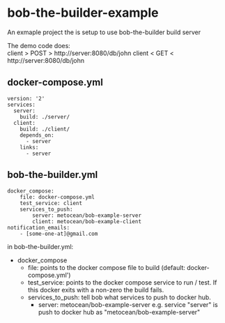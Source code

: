 # bob-the-builder-example
An exmaple project the is setup to use bob-the-builder build server

The demo code does:  
client > POST > http://server:8080/db/john
client < GET < http://server:8080/db/john

## docker-compose.yml
```
version: '2'
services:
  server:
    build: ./server/
  client:
    build: ./client/
    depends_on:
      - server
    links:
      - server
```
## bob-the-builder.yml
```
docker_compose:
    file: docker-compose.yml
    test_service: client
    services_to_push:
        server: metocean/bob-example-server
        client: metocean/bob-example-client
notification_emails:
    - [some-one-at]@gmail.com
```
in bob-the-builder.yml:  
* docker_compose
  * file: points to the docker compose file to build (default: docker-compose.yml')
  * test_service: points to the docker compose service to run / test. If this docker exits with a non-zero the build fails.
  * services_to_push: tell bob what services to push to docker hub.
    * server: metocean/bob-example-server e.g. service "server" is push to docker hub as "metocean/bob-example-server"
